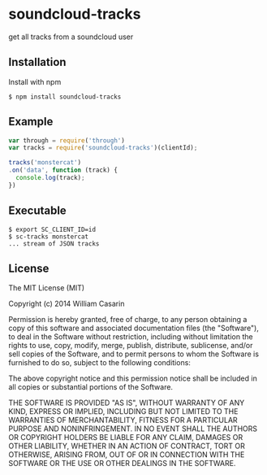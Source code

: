 
# soundcloud-tracks

  get all tracks from a soundcloud user

## Installation

  Install with npm

    $ npm install soundcloud-tracks

## Example

```js
var through = require('through')
var tracks = require('soundcloud-tracks')(clientId);

tracks('monstercat')
.on('data', function (track) {
  console.log(track);
})
```

## Executable

    $ export SC_CLIENT_ID=id 
    $ sc-tracks monstercat
    ... stream of JSON tracks

## License

  The MIT License (MIT)

  Copyright (c) 2014 William Casarin

  Permission is hereby granted, free of charge, to any person obtaining a copy
  of this software and associated documentation files (the "Software"), to deal
  in the Software without restriction, including without limitation the rights
  to use, copy, modify, merge, publish, distribute, sublicense, and/or sell
  copies of the Software, and to permit persons to whom the Software is
  furnished to do so, subject to the following conditions:

  The above copyright notice and this permission notice shall be included in
  all copies or substantial portions of the Software.

  THE SOFTWARE IS PROVIDED "AS IS", WITHOUT WARRANTY OF ANY KIND, EXPRESS OR
  IMPLIED, INCLUDING BUT NOT LIMITED TO THE WARRANTIES OF MERCHANTABILITY,
  FITNESS FOR A PARTICULAR PURPOSE AND NONINFRINGEMENT. IN NO EVENT SHALL THE
  AUTHORS OR COPYRIGHT HOLDERS BE LIABLE FOR ANY CLAIM, DAMAGES OR OTHER
  LIABILITY, WHETHER IN AN ACTION OF CONTRACT, TORT OR OTHERWISE, ARISING FROM,
  OUT OF OR IN CONNECTION WITH THE SOFTWARE OR THE USE OR OTHER DEALINGS IN
  THE SOFTWARE.
